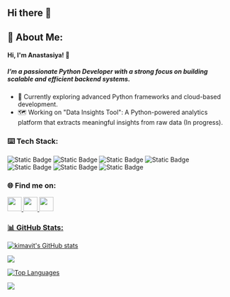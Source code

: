 ## Hi there 👋

🦄 About Me:
-----

#### Hi, I'm Anastasiya! 👋
##### I’m a passionate Python Developer with a strong focus on building scalable and efficient backend systems.

- 🌱 Currently exploring advanced Python frameworks and cloud-based development.
- 🗺️ Working on "Data Insights Tool": A Python-powered analytics platform that extracts meaningful insights from raw data (In progress).

### ⌨️ Tech Stack:

![Static Badge](https://img.shields.io/badge/Python-blue?style=plastic&logo=python&logoColor=white&labelColor=blue&color=blue)  ![Static Badge](https://img.shields.io/badge/FastAPI-lightgreen?style=plastic&logo=fastapi&logoColor=white&labelColor=lightgreen&color=lightgreen)  ![Static Badge](https://img.shields.io/badge/SQLAlchemy-red?style=plastic&logo=sqlalchemy&logoColor=white&labelColor=red&color=red)  ![Static Badge](https://img.shields.io/badge/PostgreSQL-blue?style=plastic&logo=postgresql&logoColor=white&labelColor=blue&color=blue) 
![Static Badge](https://img.shields.io/badge/Redis-darkred?style=plastic&logo=redis&logoColor=white&labelColor=darkred&color=darkred)  ![Static Badge](https://img.shields.io/badge/Docker-lightblue?style=plastic&logo=docker&logoColor=white&labelColor=lightblue&color=lightblue)  ![Static Badge](https://img.shields.io/badge/AWS-orange?style=plastic&logo=amazon-aws&logoColor=white&labelColor=orange&color=orange)  


### 🌐 Find me on:
<p align="left"> 
  <a href="https://www.github.com/kimavit" target="_blank" rel="noreferrer"> 
    <picture> 
      <source media="(prefers-color-scheme: dark)" srcset="https://raw.githubusercontent.com/danielcranney/readme-generator/main/public/icons/socials/github-dark.svg" /> 
      <source media="(prefers-color-scheme: light)" srcset="https://raw.githubusercontent.com/danielcranney/readme-generator/main/public/icons/socials/github.svg" /> 
      <img src="https://raw.githubusercontent.com/danielcranney/readme-generator/main/public/icons/socials/github.svg" width="32" height="32" /> 
    </picture> 
  </a> 
  <a href="http://www.instagram.com/im.mananak" target="_blank" rel="noreferrer"> 
    <picture> 
      <source media="(prefers-color-scheme: dark)" srcset="https://raw.githubusercontent.com/danielcranney/readme-generator/main/public/icons/socials/instagram-dark.svg" /> 
      <source media="(prefers-color-scheme: light)" srcset="https://raw.githubusercontent.com/danielcranney/readme-generator/main/public/icons/socials/instagram.svg" /> 
      <img src="https://raw.githubusercontent.com/danielcranney/readme-generator/main/public/icons/socials/instagram.svg" width="32" height="32" /> 
    </picture> 
  </a> 
  <a href="https://www.linkedin.com/in/anastasia-kim-94a732270/" target="_blank" rel="noreferrer"> 
    <picture> 
      <source media="(prefers-color-scheme: dark)" srcset="https://raw.githubusercontent.com/danielcranney/readme-generator/main/public/icons/socials/linkedin-dark.svg" /> 
      <source media="(prefers-color-scheme: light)" srcset="https://raw.githubusercontent.com/danielcranney/readme-generator/main/public/icons/socials/linkedin.svg" /> 
      <img src="https://raw.githubusercontent.com/danielcranney/readme-generator/main/public/icons/socials/linkedin.svg" width="32" height="32" /> 
    </picture> 


### 📊 GitHub Stats:
<a href="http://www.github.com/kimavit"><img src="https://github-readme-stats.vercel.app/api?username=kimavit&show_icons=true&hide=&count_private=true&title_color=0891b2&text_color=ffffff&icon_color=0891b2&bg_color=1c1917&hide_border=true&show_icons=true" alt="kimavit's GitHub stats" /></a>

<a href="http://www.github.com/kimavit"><img src="https://github-readme-streak-stats.herokuapp.com/?user=kimavit&stroke=ffffff&background=1c1917&ring=0891b2&fire=0891b2&currStreakNum=ffffff&currStreakLabel=0891b2&sideNums=ffffff&sideLabels=ffffff&dates=ffffff&hide_border=true" /></a>

<a href="https://github.com/kimavit" align="left"><img src="https://github-readme-stats.vercel.app/api/top-langs/?username=kimavit&langs_count=10&title_color=0891b2&text_color=ffffff&icon_color=0891b2&bg_color=1c1917&hide_border=true&locale=en&custom_title=Top%20%Languages" alt="Top Languages" /></a>

[![](https://visitcount.itsvg.in/api?id=kimavit&label=Profile%20Views&color=0&icon=1&pretty=false)](https://visitcount.itsvg.in)
